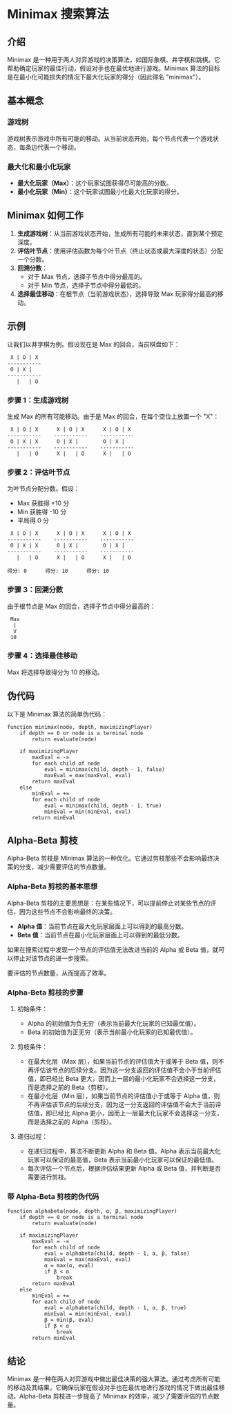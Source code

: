 # Minimax 搜索算法

## 介绍

Minimax 是一种用于两人对弈游戏的决策算法，如国际象棋、井字棋和跳棋。它帮助确定玩家的最佳行动，假设对手也在最优地进行游戏。Minimax 算法的目标是在最小化可能损失的情况下最大化玩家的得分（因此得名 "minimax"）。

## 基本概念

### 游戏树

游戏树表示游戏中所有可能的移动。从当前状态开始，每个节点代表一个游戏状态，每条边代表一个移动。

### 最大化和最小化玩家

- **最大化玩家（Max）**：这个玩家试图获得尽可能高的分数。
- **最小化玩家（Min）**：这个玩家试图最小化最大化玩家的得分。

## Minimax 如何工作

1. **生成游戏树**：从当前游戏状态开始，生成所有可能的未来状态，直到某个预定深度。
2. **评估叶节点**：使用评估函数为每个叶节点（终止状态或最大深度的状态）分配一个分数。
3. **回溯分数**：
   - 对于 Max 节点，选择子节点中得分最高的。
   - 对于 Min 节点，选择子节点中得分最低的。
4. **选择最佳移动**：在根节点（当前游戏状态），选择导致 Max 玩家得分最高的移动。

## 示例

让我们以井字棋为例。假设现在是 Max 的回合，当前棋盘如下：

```
 X | O | X
-----------
 O | X |  
-----------
   |   | O
```

### 步骤 1：生成游戏树

生成 Max 的所有可能移动。由于是 Max 的回合，在每个空位上放置一个 "X"：

```
 X | O | X      X | O | X      X | O | X
-----------    -----------    -----------
 O | X | X      O | X |        O | X |  
-----------    -----------    -----------
   |   | O      X |   | O      X |   | O
```

### 步骤 2：评估叶节点

为叶节点分配分数。假设：
- Max 获胜得 +10 分
- Min 获胜得 -10 分
- 平局得 0 分

```
 X | O | X      X | O | X      X | O | X
-----------    -----------    -----------
 O | X | X      O | X |        O | X |  
-----------    -----------    -----------
   |   | O      X |   | O      X |   | O

得分: 0      得分: 10      得分: 10
```

### 步骤 3：回溯分数

由于根节点是 Max 的回合，选择子节点中得分最高的：

```
 Max
  |
  V
 10
```

### 步骤 4：选择最佳移动

Max 将选择导致得分为 10 的移动。

## 伪代码

以下是 Minimax 算法的简单伪代码：

```pseudo
function minimax(node, depth, maximizingPlayer)
    if depth == 0 or node is a terminal node
        return evaluate(node)
    
    if maximizingPlayer
        maxEval = -∞
        for each child of node
            eval = minimax(child, depth - 1, false)
            maxEval = max(maxEval, eval)
        return maxEval
    else
        minEval = +∞
        for each child of node
            eval = minimax(child, depth - 1, true)
            minEval = min(minEval, eval)
        return minEval
```

## Alpha-Beta 剪枝

Alpha-Beta 剪枝是 Minimax 算法的一种优化。它通过剪枝那些不会影响最终决策的分支，减少需要评估的节点数量。

### Alpha-Beta 剪枝的基本思想

Alpha-Beta 剪枝的主要思想是：在某些情况下，可以提前停止对某些节点的评估，因为这些节点不会影响最终的决策。

- **Alpha 值**：当前节点在最大化玩家层面上可以得到的最高分数。
- **Beta 值**：当前节点在最小化玩家层面上可以得到的最低分数。

如果在搜索过程中发现一个节点的评估值无法改进当前的 Alpha 或 Beta 值，就可以停止对该节点的进一步搜索。

要评估的节点数量，从而提高了效率。

### Alpha-Beta 剪枝的步骤

1. 初始条件：

    - Alpha 的初始值为负无穷（表示当前最大化玩家的已知最优值）。
    - Beta 的初始值为正无穷（表示当前最小化玩家的已知最优值）。
2. 剪枝条件：

    - 在最大化层（Max 层），如果当前节点的评估值大于或等于 Beta 值，则不再评估该节点的后续分支。因为这一分支返回的评估值不会小于当前评估值，即已经比 Beta 更大，因而上一层的最小化玩家不会选择这一分支，而是选择之前的 Beta（剪枝）。
    - 在最小化层（Min 层），如果当前节点的评估值小于或等于 Alpha 值，则不再评估该节点的后续分支，因为这一分支返回的评估值不会大于当前评估值，即已经比 Alpha 更小，因而上一层最大化玩家不会选择这一分支，而是选择之前的 Alpha（剪枝）。
3. 递归过程：

    - 在递归过程中，算法不断更新 Alpha 和 Beta 值。Alpha 表示当前最大化玩家可以保证的最高值，Beta 表示当前最小化玩家可以保证的最低值。
    - 每次评估一个节点后，根据评估结果更新 Alpha 或 Beta 值，并判断是否需要进行剪枝。

### 带 Alpha-Beta 剪枝的伪代码

```pseudo
function alphabeta(node, depth, α, β, maximizingPlayer)
    if depth == 0 or node is a terminal node
        return evaluate(node)
    
    if maximizingPlayer
        maxEval = -∞
        for each child of node
            eval = alphabeta(child, depth - 1, α, β, false)
            maxEval = max(maxEval, eval)
            α = max(α, eval)
            if β < α
                break
        return maxEval
    else
        minEval = +∞
        for each child of node
            eval = alphabeta(child, depth - 1, α, β, true)
            minEval = min(minEval, eval)
            β = min(β, eval)
            if β < α
                break
        return minEval
```

## 结论

Minimax 是一种在两人对弈游戏中做出最佳决策的强大算法。通过考虑所有可能的移动及其结果，它确保玩家在假设对手也在最优地进行游戏的情况下做出最佳移动。Alpha-Beta 剪枝进一步提高了 Minimax 的效率，减少了需要评估的节点数量。

